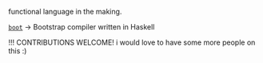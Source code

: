 functional language in the making. 

[`boot`](/boot) -> Bootstrap compiler written in Haskell

!!! CONTRIBUTIONS WELCOME! i would love to have some more people on this :)